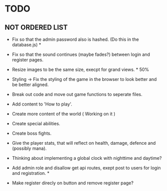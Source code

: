 # TODO

## NOT ORDERED LIST

* Fix so that the admin password also is hashed. (Do this in the database.js) *

* Fix so that the sound continues (maybe fades?) between login and register pages.

* Resize images to be the same size, execpt for grand views. * 50%

* Styling -> Fix the styling of the game in the browser to look better and be better aligned.

* Break out code and move out game functions to seperate files.

* Add content to 'How to play'.

* Create more content of the world ( Working on it )

* Create special abilities.

* Create boss fights.

* Give the player stats, that will reflect on health, damage, defence and (possibly mana).

* Thinking about implementing a global clock with nighttime and daytime?

* Add admin role and disallow get api routes, exept post to users for login and registration. *

* Make register direcly on button and remove register page?
